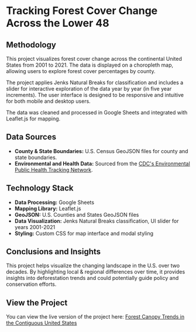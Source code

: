 # Tracking Forest Cover Change Across the Lower 48

## Methodology
This project visualizes forest cover change across the continental United States from 2001 to 2021. The data is displayed on a choropleth map, allowing users to explore forest cover percentages by county. 

The project applies Jenks Natural Breaks for classification and includes a slider for interactive exploration of the data year by year (in five year increments). The user interface is designed to be responsive and intuitive for both mobile and desktop users.

The data was cleaned and processed in Google Sheets and integrated with Leaflet.js for mapping.

## Data Sources
- **County & State Boundaries:** U.S. Census GeoJSON files for county and state boundaries.
- **Environmental and Health Data:** Sourced from the [CDC's Environmental Public Health Tracking Network](https://ephtracking.cdc.gov/).

## Technology Stack
- **Data Processing:** Google Sheets
- **Mapping Library:** Leaflet.js
- **GeoJSON:** U.S. Counties and States GeoJSON files
- **Data Visualization:** Jenks Natural Breaks classification, UI slider for years 2001-2021
- **Styling:** Custom CSS for map interface and modal styling

## Conclusions and Insights
This project helps visualize the changing landscape in the U.S. over two decades. By highlighting local & regional differences over time, it provides insights into deforestation trends and could potentially guide policy and conservation efforts.

## View the Project
You can view the live version of the project here: [Forest Canopy Trends in the Contiguous United States](https://masonabishop.github.io/forestCONUS/)
